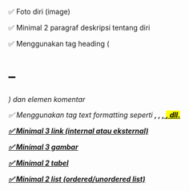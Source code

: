 ✅ Foto diri (image)

✅ Minimal 2 paragraf deskripsi tentang diri

✅ Menggunakan tag heading (<h1>–<h6>) dan elemen komentar

✅ Menggunakan tag text formatting seperti <b>, <i>, <u>, <mark>, dll.

✅ Minimal 3 link (internal atau eksternal)

✅ Minimal 3 gambar

✅ Minimal 2 tabel

✅ Minimal 2 list (ordered/unordered list)
